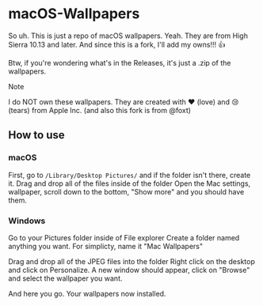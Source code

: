 # macOS-Wallpapers
So uh. This is just a repo of macOS wallpapers. Yeah. They are from High Sierra 10.13  and later. And since this is a fork, I'll add my owns!!! :+1:

Btw, if you're wondering what's in the Releases, it's just a .zip of the wallpapers.

> [!NOTE]
> I do NOT own these wallpapers. They are created with :heart: (love) and :cry: (tears) from Apple Inc. (and also this fork is from @foxt)

## How to use

### macOS

First, go to `/Library/Desktop Pictures/` and if the folder isn't there, create it.
Drag and drop all of the files inside of the folder
Open the Mac settings, wallpaper, scroll down to the bottom, "Show more" and you should have them.

### Windows

Go to your Pictures folder inside of File explorer
Create a folder named anything you want. For simplicty, name it "Mac Wallpapers"

Drag and drop all of the JPEG files into the folder
Right click on the desktop and click on Personalize.
A new window should appear, click on "Browse" and select the wallpaper you want.

And here you go. Your wallpapers now installed.
